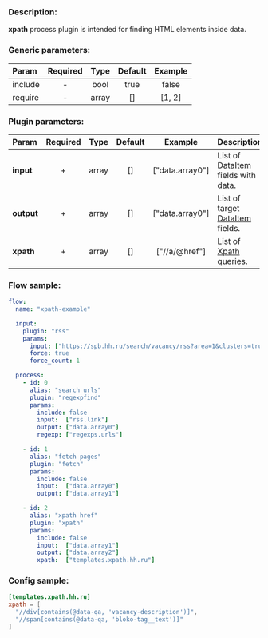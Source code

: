 ### Description:

**xpath** process plugin is intended for finding HTML elements inside
data.


### Generic parameters:

| Param   | Required | Type  | Default | Example |
|:--------|:--------:|:-----:|:-------:|:-------:|
| include |    -     | bool  |  true   |  false  |
| require |    -     | array |   []    | [1, 2]  |


### Plugin parameters:

| Param      | Required | Type  | Default |     Example     | Description                                                                                         |
|:-----------|:--------:|:-----:|:-------:|:---------------:|:----------------------------------------------------------------------------------------------------|
| **input**  |    +     | array |   []    | ["data.array0"] | List of [DataItem](https://github.com/livelace/gosquito/blob/master/docs/data.md) fields with data. |
| **output** |    +     | array |   []    | ["data.array0"] | List of target [DataItem](https://github.com/livelace/gosquito/blob/master/docs/data.md) fields.    |
| **xpath**  |    +     | array |   []    |  ["//a/@href"]  | List of [Xpath](https://en.wikipedia.org/wiki/XPath) queries.                                       |

### Flow sample:

```yaml
flow:
  name: "xpath-example"

  input:
    plugin: "rss"
    params:
      input: ["https://spb.hh.ru/search/vacancy/rss?area=1&clusters=true&enable_snippets=true&search_period=1&specialization=1&text=."]
      force: true
      force_count: 1

  process:
    - id: 0
      alias: "search urls"
      plugin: "regexpfind"
      params:
        include: false
        input:  ["rss.link"]
        output: ["data.array0"]
        regexp: ["regexps.urls"]

    - id: 1
      alias: "fetch pages"
      plugin: "fetch"
      params:
        include: false
        input:  ["data.array0"]
        output: ["data.array1"]

    - id: 2
      alias: "xpath href"
      plugin: "xpath"
      params:
        include: false
        input:  ["data.array1"]
        output: ["data.array2"]
        xpath:  ["templates.xpath.hh.ru"]
```

### Config sample:

```toml
[templates.xpath.hh.ru]
xpath = [
  "//div[contains(@data-qa, 'vacancy-description')]", 
  "//span[contains(@data-qa, 'bloko-tag__text')]"
]
```

